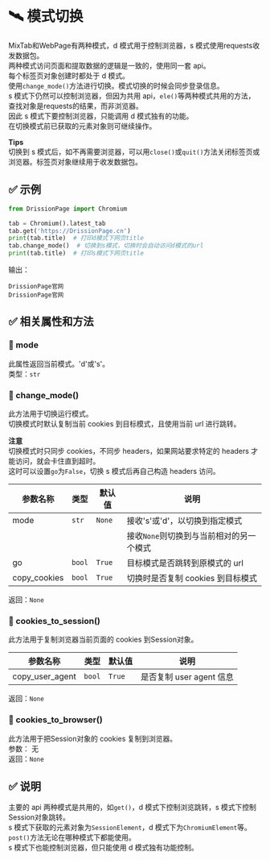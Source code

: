 # 🛰️ 模式切换

MixTab和WebPage有两种模式，d 模式用于控制浏览器，s 模式使用requests收发数据包。  
两种模式访问页面和提取数据的逻辑是一致的，使用同一套 api。  
每个标签页对象创建时都处于 d 模式。  
使用`change_mode()`方法进行切换。模式切换的时候会同步登录信息。  
s 模式下仍然可以控制浏览器，但因为共用 api，`ele()`等两种模式共用的方法，查找对象是requests的结果，而非浏览器。  
因此 s 模式下要控制浏览器，只能调用 d 模式独有的功能。  
在切换模式前已获取的元素对象则可继续操作。

**Tips**  
切换到 s 模式后，如不再需要浏览器，可以用`close()`或`quit()`方法关闭标签页或浏览器。标签页对象继续用于收发数据包。

## ✅️️ 示例

```python
from DrissionPage import Chromium

tab = Chromium().latest_tab
tab.get('https://DrissionPage.cn')
print(tab.title)  # 打印d模式下网页title
tab.change_mode()  # 切换到s模式，切换时会自动访问d模式的url
print(tab.title)  # 打印s模式下网页title
```

输出：
```
DrissionPage官网
DrissionPage官网
```

## ✅️️ 相关属性和方法

### 📌️ mode

此属性返回当前模式。'd'或's'。  
类型：`str`

### 📌 change_mode()

此方法用于切换运行模式。  
切换模式时默认复制当前 cookies 到目标模式，且使用当前 url 进行跳转。

**注意**  
切换模式时只同步 cookies，不同步 headers，如果网站要求特定的 headers 才能访问，就会卡住直到超时。  
这时可以设置`go`为`False`，切换 s 模式后再自己构造 headers 访问。

| 参数名称       | 类型   | 默认值 | 说明                             |
| -------------- | ------ | ------ | -------------------------------- |
| mode           | `str`  | `None` | 接收's'或'd'，以切换到指定模式   |
|                |        |        | 接收`None`则切换到与当前相对的另一个模式 |
| go             | `bool` | `True` | 目标模式是否跳转到原模式的 url   |
| copy_cookies   | `bool` | `True` | 切换时是否复制 cookies 到目标模式 |

返回：`None`

### 📌 cookies_to_session()

此方法用于复制浏览器当前页面的 cookies 到Session对象。

| 参数名称        | 类型   | 默认值 | 说明                     |
| --------------- | ------ | ------ | ------------------------ |
| copy_user_agent | `bool` | `True` | 是否复制 user agent 信息 |

返回：`None`

### 📌 cookies_to_browser()

此方法用于把Session对象的 cookies 复制到浏览器。  
参数： 无  
返回：`None`

## ✅️️ 说明

主要的 api 两种模式是共用的，如`get()`，d 模式下控制浏览跳转，s 模式下控制Session对象跳转。  
s 模式下获取的元素对象为`SessionElement`，d 模式下为`ChromiumElement`等。  
`post()`方法无论在哪种模式下都能使用。  
s 模式下也能控制浏览器，但只能使用 d 模式独有功能控制。
```